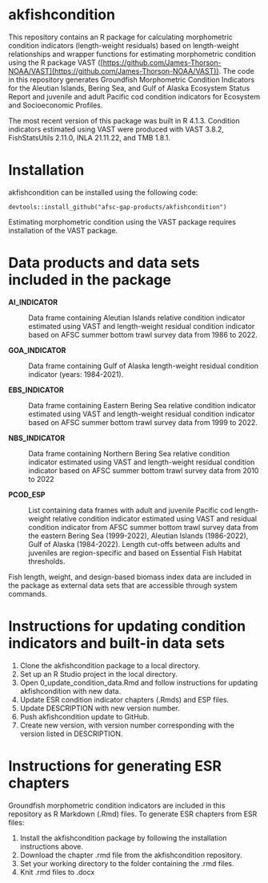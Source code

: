 # akfishcondition
This repository contains an R package for calculating morphometric condition indicators (length-weight residuals) based on length-weight relationships and wrapper functions for estimating morphometric condition using the R package VAST ([https://github.com/James-Thorson-NOAA/VAST](https://github.com/James-Thorson-NOAA/VAST)). The code in this repository generates Groundfish Morphometric Condition Indicators for the Aleutian Islands, Bering Sea, and Gulf of Alaska Ecosystem Status Report and juvenile and adult Pacific cod condition indicators for Ecosystem and Socioeconomic Profiles. 

The most recent version of this package was built in R 4.1.3. Condition indicators estimated using VAST were produced with VAST 3.8.2, FishStatsUtils 2.11.0, INLA 21.11.22, and TMB 1.8.1.

# Installation

akfishcondition can be installed using the following code:

```{r}
devtools::install_github("afsc-gap-products/akfishcondition")
```
Estimating morphometric condition using the VAST package requires installation of the VAST package. 

# Data products and data sets included in the package


<dl>
<dt><b>AI_INDICATOR</b></dt>
<dd><p>Data frame containing Aleutian Islands relative condition indicator estimated using VAST and length-weight residual condition indicator based on AFSC summer bottom trawl survey data from 1986 to 2022.</p></dd>
<dt><b>GOA_INDICATOR</b></dt>
<dd><p>Data frame containing Gulf of Alaska length-weight residual condition indicator (years: 1984-2021).</p></dd>
<dt><b>EBS_INDICATOR</b></dt>
<dd><p>Data frame containing Eastern Bering Sea relative condition indicator estimated using VAST and length-weight residual condition indicator based on AFSC summer bottom trawl survey data from 1999 to 2022.</p></dd>
<dt><b>NBS_INDICATOR</b></dt>
<dd><p>Data frame containing Northern Bering Sea relative condition indicator estimated using VAST and length-weight residual condition indicator based on AFSC summer bottom trawl survey data from 2010 to 2022</p></dd>
<dt><b>PCOD_ESP</b></dt>
<dd><p>List containing data frames with adult and juvenile Pacific cod length-weight relative condition indicator estimated using VAST and residual condition indicator from AFSC summer bottom trawl survey data from the eastern Bering Sea (1999-2022), Aleutian Islands (1986-2022), Gulf of Alaska (1984-2022). Length cut-offs between adults and juveniles are region-specific and based on Essential Fish Habitat thresholds.</p></dd>
</dl>

Fish length, weight, and design-based biomass index data are included in the package as external data sets that are accessible through system commands.


# Instructions for updating condition indicators and built-in data sets

1. Clone the akfishcondition package to a local directory.
2. Set up an R Studio project in the local directory.
3. Open 0_update_condition_data.Rmd and follow instructions for updating akfishcondition with new data.
4. Update ESR condition indicator chapters (.Rmds) and ESP files.
5. Update DESCRIPTION with new version number.
6. Push akfishcondition update to GitHub.
7. Create new version, with version number corresponding with the version listed in DESCRIPTION.

# Instructions for generating ESR chapters

Groundfish morphometric condition indicators are included in this repository as R Markdown (.Rmd) files. To generate ESR chapters from ESR files:

1. Install the akfishcondition package by following the installation instructions above.
2. Download the chapter .rmd file from the akfishcondition repository.
3. Set your working directory to the folder containing the .rmd files.
4. Knit .rmd files to .docx